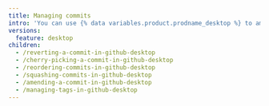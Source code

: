 ```yaml
---
title: Managing commits
intro: 'You can use {% data variables.product.prodname_desktop %} to amend, cherry-pick, reorder, revert, and squash commits.'
versions:
  feature: desktop
children:
  - /reverting-a-commit-in-github-desktop
  - /cherry-picking-a-commit-in-github-desktop
  - /reordering-commits-in-github-desktop
  - /squashing-commits-in-github-desktop
  - /amending-a-commit-in-github-desktop
  - /managing-tags-in-github-desktop
---
```


